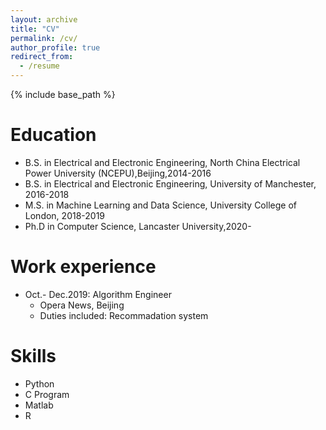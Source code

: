 ```yaml
---
layout: archive
title: "CV"
permalink: /cv/
author_profile: true
redirect_from:
  - /resume
---
```


{% include base_path %}

Education
======
* B.S. in Electrical and Electronic Engineering, North China Electrical Power University (NCEPU),Beijing,2014-2016
* B.S. in Electrical and Electronic Engineering, University of Manchester, 2016-2018
* M.S. in Machine Learning and Data Science, University College of London, 2018-2019
* Ph.D in Computer Science, Lancaster University,2020-

Work experience
======
* Oct.- Dec.2019: Algorithm Engineer
  * Opera News, Beijing
  * Duties included: Recommadation system
 


  
Skills
======
* Python
* C Program
* Matlab
* R
 

